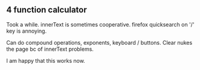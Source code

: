 4 function calculator
---------------------
Took a while. 
innerText is sometimes cooperative.
firefox quicksearch on '/' key is annoying.

Can do compound operations, exponents, keyboard / buttons.
Clear nukes the page bc of innerText problems.

I am happy that this works now.